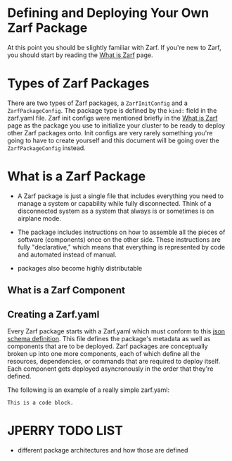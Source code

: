 # Defining and Deploying Your Own Zarf Package

At this point you should be slightly familiar with Zarf.  If you're new to Zarf, you should start by reading the [What is Zarf](./what-is-zarf.md) page.


# Types of Zarf Packages
There are two types of Zarf packages, a `ZarfInitConfig` and a `ZarfPackageConfig`. The package type is defined by the `kind:` field in the zarf.yaml file. Zarf init configs were mentioned briefly in the [What is Zarf](./what-is-zarf.md) page as the package you use to initialize your cluster to be ready to deploy other Zarf packages onto. Init configs are very rarely something you're going to have to create yourself and this document will be going over the `ZarfPackageConfig` instead.


# What is a Zarf Package
* A Zarf package is just a single file that includes everything you need to manage a system or capability while fully disconnected. Think of a disconnected system as a system that always is or sometimes is on airplane mode.

* The package includes instructions on how to assemble all the pieces of software (components) once on the other side. These instructions are fully "declarative," which means that everything is represented by code and automated instead of manual.

*  packages also become highly distributable

## What is a Zarf Component

## Creating a Zarf.yaml
Every Zarf package starts with a Zarf.yaml which must conform to this [json schema definition](../zarf.schema.json). This file defines the package's metadata as well as components that are to be deployed. Zarf packages are conceptually broken up into one more components, each of which define all the resources, dependencies, or commands that are required to deploy itself. Each component gets deployed asyncronously in the order that they're defined.


The following is an example of a really simple zarf.yaml:
```
This is a code block.

```




# JPERRY TODO LIST
- different package architectures and how those are defined
